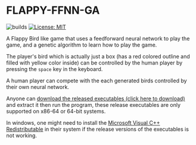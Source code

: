 # FLAPPY-FFNN-GA

![builds](https://github.com/mrdcvlsc/flappy-ffnn-ga/actions/workflows/builds.yml/badge.svg)
[![License: MIT](https://img.shields.io/badge/License-MIT-green.svg)](https://opensource.org/licenses/MIT)

A Flappy Bird like game that uses a feedforward neural network to play the game, and a genetic algorithm to learn how to play the game.

The player's bird which is actually just a box (has a red colored outline and filled with yellow color inside) can be controlled by the human player by pressing the `space` key in the keyboard.

A human player can compete with the each generated birds controlled by their own neural network.

Anyone can [download the released executables (click here to download)](https://github.com/mrdcvlsc/flappy-ffnn-ga/releases) and extract it then run the program, these release executables are only supported on x86-64 or 64-bit systems.

In windows, one might need to install the [Microsoft Visual C++ Redistributable](https://learn.microsoft.com/en-us/cpp/windows/latest-supported-vc-redist?view=msvc-170#visual-studio-2015-2017-2019-and-2022) in their system if the release versions of the executables is not working.